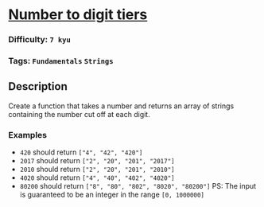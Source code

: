 # [Number to digit tiers](https://www.codewars.com/kata/586bca7fa44cfc833e00005c)

### Difficulty: `7 kyu`

### Tags: `Fundamentals` `Strings`

## Description

Create a function that takes a number and returns an array of strings containing the number cut off at each digit.

### Examples
- `420` should return `["4", "42", "420"]`
- `2017` should return `["2", "20", "201", "2017"]`
- `2010` should return `["2", "20", "201", "2010"]`
- `4020` should return `["4", "40", "402", "4020"]`
- `80200` should return `["8", "80", "802", "8020", "80200"]`
PS: The input is guaranteed to be an integer in the range `[0, 1000000]`

